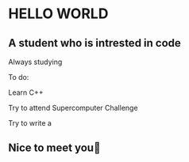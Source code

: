 # HELLO WORLD
## A student who is intrested in code
Always studying

To do:

Learn C++ 

Try to attend Supercomputer Challenge

Try to write a 

## Nice to meet you🤝
